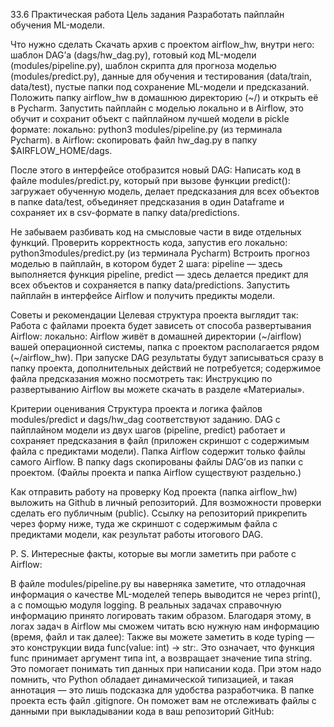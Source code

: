 33.6 Практическая работа
Цель задания
Разработать пайплайн обучения ML-модели.



Что нужно сделать
Скачать архив с проектом airflow_hw, внутри него:
шаблон DAG’а (dags/hw_dag.py),
готовый код ML-модели (modules/pipeline.py),
шаблон скрипта для прогноза моделью (modules/predict.py),
данные для обучения и тестирования (data/train, data/test),
пустые папки под сохранение ML-модели и предсказаний.
Положить папку airflow_hw в домашнюю директорию (~/) и открыть её в Pycharm.
Запустить пайплайн с моделью локально и в Airflow, это обучит и сохранит объект с пайплайном лучшей модели в pickle формате:
локально: python3 modules/pipeline.py (из терминала Pycharm).
в Airflow: скопировать файл hw_dag.py в папку $AIRFLOW_HOME/dags.

После этого в интерфейсе отобразится новый DAG:
Написать код в файле modules/predict.py, который при вызове функции predict():
загружает обученную модель,
делает предсказания для всех объектов в папке data/test,
объединяет предсказания в один Dataframe и сохраняет их в csv-формате в папку data/predictions.

Не забываем разбивать код на смысловые части в виде отдельных функций.
Проверить корректность кода, запустив его локально: python3modules/predict.py (из терминала Pycharm)
Встроить прогноз моделью в пайплайн, в котором будет 2 шага:
pipeline — здесь выполняется функция pipeline,
predict — здесь делается предикт для всех объектов и сохраняется в папку data/predictions.
Запустить пайплайн в интерфейсе Airflow и получить предикты модели.


Советы и рекомендации
Целевая структура проекта выглядит так:
Работа с файлами проекта будет зависеть от способа развертывания Airflow:
локально: Airflow живёт в домашней директории (~/airflow) вашей операционной системы, папка с проектом располагается рядом (~/airflow_hw). При запуске DAG результаты будут записываться сразу в папку проекта, дополнительных действий не потребуется; содержимое файла предсказания можно посмотреть так:
Инструкцию по развертыванию Airflow вы можете скачать в разделе «Материалы». 


Критерии оценивания
Структура проекта и логика файлов modules/predict и dags/hw_dag соответствуют заданию. 
DAG с пайплайном модели из двух шагов (pipeline, predict) работает и сохраняет предсказания в файл (приложен скриншот с содержимым файла с предиктами модели).
Папка Airflow содержит только файлы самого Airflow. В папку dags скопированы файлы DAG’ов из папки с проектом. (Файлы проекта и папка Airflow существуют раздельно.)

Как отправить работу на проверку
Код проекта (папка airflow_hw) выложить на Github в личный репозиторий. 
Для возможности проверки сделать его публичным (public). 
Ссылку на репозиторий прикрепить через форму ниже, туда же скриншот с содержимым файла с предиктами модели, как результат работы итогового DAG.


P. S. Интересные факты, которые вы могли заметить при работе с Airflow:

В файле modules/pipeline.py вы наверняка заметите, что отладочная информация о качестве ML-моделей теперь выводится не через print(), а с помощью модуля logging. В реальных задачах справочную информацию принято логировать таким образом. Благодаря этому, в логах задач в Airflow мы сможем читать всю нужную нам информацию (время, файл и так далее):
Также вы можете заметить в коде typing — это конструкции вида func(value: int) -> str:.
Это означает, что функция func принимает аргумент типа int, а возвращает значение типа string. Это помогает понимать тип данных при написании кода. При этом надо помнить, что Python обладает динамической типизацией, и такая аннотация — это лишь подсказка для удобства разработчика.
В папке проекта есть файл .gitignore. Он поможет вам не отслеживать файлы с данными при выкладывании кода в ваш репозиторий GitHub:
